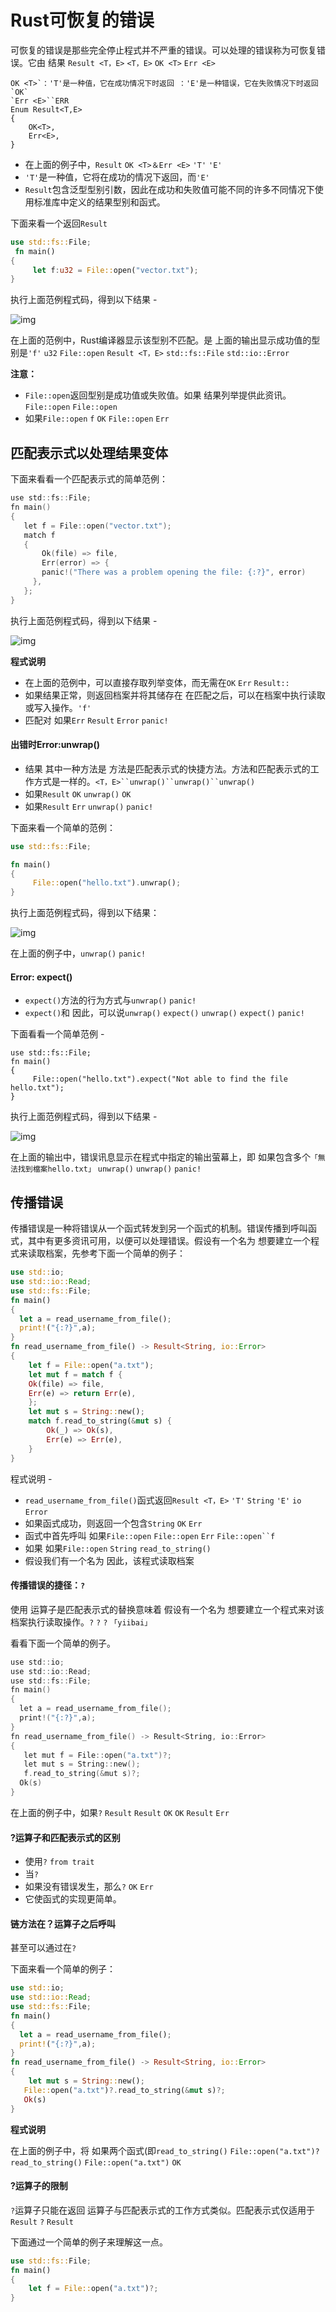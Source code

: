 # Rust可恢复的错误

可恢复的错误是那些完全停止程式并不严重的错误。可以处理的错误称为可恢复错误。它由 结果
`Result <T，E>` `<T，E>` `OK <T>` `Err <E>`

```
OK <T>`：'T'是一种值，它在成功情况下时返回 ：'E'是一种错误，它在失败情况下时返回`OK`
`Err <E>``ERR
Enum Result<T,E>  
{  
    OK<T>,  
    Err<E>,  
}
```

- 在上面的例子中，`Result` `OK <T>＆Err <E>` `'T'` `'E'`
- `'T'`是一种值，它将在成功的情况下返回，而`'E'`
- `Result`包含泛型型别引数，因此在成功和失败值可能不同的许多不同情况下使用标准库中定义的结果型别和函式。

下面来看一个返回`Result`

```rust
use std::fs::File;  
 fn main()   
{  
     let f:u32 = File::open("vector.txt");  
}
```

执行上面范例程式码，得到以下结果 -

![img](https://tw511.com/upload/images/201910/20191014013940399.png)

在上面的范例中，Rust编译器显示该型别不匹配。是 上面的输出显示成功值的型别是`'f'` `u32` `File::open` `Result <T，E>` `std::fs::File` `std::io::Error`

**注意：**

- `File::open`返回型别是成功值或失败值。如果 结果列举提供此资讯。`File::open` `File::open`
- 如果`File::open` `f` `OK` `File::open` `Err`

## 匹配表示式以处理结果变体

下面来看看一个匹配表示式的简单范例：

```c
use std::fs::File;  
fn main()  
{  
   let f = File::open("vector.txt");  
   match f   
   {  
       Ok(file) => file,  
       Err(error) => {  
       panic!("There was a problem opening the file: {:?}", error)  
     },  
   }; 
}
```

执行上面范例程式码，得到以下结果 -

![img](https://tw511.com/upload/images/201910/20191014013940400.png)

**程式说明**

- 在上面的范例中，可以直接存取列举变体，而无需在`OK` `Err` `Result::`
- 如果结果正常，则返回档案并将其储存在 在匹配之后，可以在档案中执行读取或写入操作。`'f'`
- 匹配对 如果`Err` `Result` `Error` `panic!`

#### 出错时Error:unwrap()

- 结果 其中一种方法是 方法是匹配表示式的快捷方法。方法和匹配表示式的工作方式是一样的。`<T，E>``unwrap()``unwrap()``unwrap()`
- 如果`Result` `OK` `unwrap()` `OK`
- 如果`Result` `Err` `unwrap()` `panic!`

下面来看一个简单的范例：

```rust
use std::fs::File;  

fn main()  
{  
     File::open("hello.txt").unwrap();  
}
```

执行上面范例程式码，得到以下结果：

![img](https://tw511.com/upload/images/201910/20191014013940401.png)

在上面的例子中，`unwrap()` `panic!`

#### Error: expect()

- `expect()`方法的行为方式与`unwrap()` `panic!`
- `expect()`和 因此，可以说`unwrap()` `expect()` `unwrap()` `expect()` `panic!`

下面看看一个简单范例 -

```shell
use std::fs::File;  
fn main()  
{  
     File::open("hello.txt").expect("Not able to find the file hello.txt");  
}
```

执行上面范例程式码，得到以下结果 -

![img](https://tw511.com/upload/images/201910/20191014013940402.png)

在上面的输出中，错误讯息显示在程式中指定的输出萤幕上，即 如果包含多个`「無法找到檔案hello.txt」` `unwrap()` `unwrap()` `panic!`

## 传播错误

传播错误是一种将错误从一个函式转发到另一个函式的机制。错误传播到呼叫函式，其中有更多资讯可用，以便可以处理错误。假设有一个名为 想要建立一个程式来读取档案，先参考下面一个简单的例子：

```rust
use std::io;  
use std::io::Read;  
use std::fs::File;  
fn main()  
{  
  let a = read_username_from_file();  
  print!("{:?}",a);  
}  
fn read_username_from_file() -> Result<String, io::Error>   
{  
    let f = File::open("a.txt");  
    let mut f = match f {  
    Ok(file) => file,  
    Err(e) => return Err(e),  
    };  
    let mut s = String::new();  
    match f.read_to_string(&mut s) {  
        Ok(_) => Ok(s),  
        Err(e) => Err(e),  
    }  
}
```

程式说明 -

- `read_username_from_file()`函式返回`Result <T，E>` `'T'` `String` `'E'` `io` `Error`
- 如果函式成功，则返回一个包含`String` `OK` `Err`
- 函式中首先呼叫 如果`File::open` `File::open` `Err` `File::open``f`
- 如果 如果`File::open` `String` `read_to_string()`
- 假设我们有一个名为 因此，该程式读取档案

#### 传播错误的捷径：`?`

使用 运算子是匹配表示式的替换意味着 假设有一个名为 想要建立一个程式来对该档案执行读取操作。`?` `?` `?` `「yiibai」`

看看下面一个简单的例子。

```c
use std::io;  
use std::io::Read;  
use std::fs::File;  
fn main()  
{  
  let a = read_username_from_file();  
  print!("{:?}",a);  
}  
fn read_username_from_file() -> Result<String, io::Error>   
{  
   let mut f = File::open("a.txt")?;  
   let mut s = String::new();  
   f.read_to_string(&mut s)?;  
  Ok(s)  
}
```

在上面的例子中，如果`?` `Result` `Result` `OK` `OK` `Result` `Err`

#### ?运算子和匹配表示式的区别

- 使用`?` `from trait`
- 当`?`
- 如果没有错误发生，那么`?` `OK` `Err`
- 它使函式的实现更简单。

#### 链方法在？运算子之后呼叫

甚至可以通过在`?`

下面来看一个简单的例子：

```rust
use std::io;  
use std::io::Read;  
use std::fs::File;  
fn main()  
{  
  let a = read_username_from_file();  
  print!("{:?}",a);  
}  
fn read_username_from_file() -> Result<String, io::Error>   
{  
    let mut s = String::new();  
   File::open("a.txt")?.read_to_string(&mut s)?;  
   Ok(s)  
}
```

**程式说明**

在上面的例子中，将 如果两个函式(即`read_to_string()` `File::open("a.txt")?` `read_to_string()` `File::open("a.txt")` `OK`

#### ?运算子的限制

`?`运算子只能在返回 运算子与匹配表示式的工作方式类似。匹配表示式仅适用于`Result` `?` `Result`

下面通过一个简单的例子来理解这一点。

```rust
use std::fs::File;  
fn main()   
{  
    let f = File::open("a.txt")?;  
}
```

